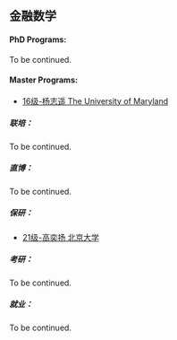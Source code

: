 ## 金融数学

#### PhD Programs:

To be continued.

#### Master Programs:

- [16级-杨志遥 The University of Maryland]([US]-16-yangzhiyao)

##### 联培：

To be continued.

##### 直博：

To be continued.

##### 保研：

- [21级-高奕扬 北京大学]([CN]-21-gaoyiyang)

##### 考研：

To be continued.

##### 就业：

To be continued.
